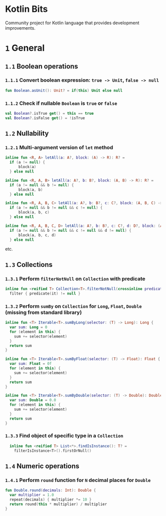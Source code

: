 # Kotlin Bits
Community project for Kotlin language that provides development improvements.

# `1` General ##

## `1.1` Boolean operations ##

### `1.1.1` Convert boolean expression: `true -> Unit`, `false -> null` ###

```kotlin
fun Boolean.asUnit(): Unit? = if(this) Unit else null
```

### `1.1.2` Check if nullable `Boolean` is `true` or `false` ###

```kotlin
val Boolean?.isTrue get() = this == true
val Boolean?.isFalse get() = !isTrue
```

## `1.2` Nullability ##

### `1.2.1` Multi-argument version of `let` method ###

```kotlin
inline fun <R, A> letAll(a: A?, block: (A) -> R): R? =
  if (a != null) {
      block(a)
  } else null
```
```kotlin
inline fun <R, A, B> letAll(a: A?, b: B?, block: (A, B) -> R): R? =
  if (a != null && b != null) {
      block(a, b)
  } else null
```
```kotlin
inline fun <R, A, B, C> letAll(a: A?, b: B?, c: C?, block: (A, B, C) -> R): R? =
  if (a != null && b != null && c != null) {
      block(a, b, c)
  } else null
```
```kotlin
inline fun <R, A, B, C, D> letAll(a: A?, b: B?, c: C?, d: D?, block: (A, B, C, D) -> R): R? =
  if (a != null && b != null && c != null && d != null) {
      block(a, b, c, d)
  } else null
```
etc.

## `1.3` Collections ##

### `1.3.1` Perform `filterNotNull` on `Collection` with predicate ###

```kotlin
inline fun <reified T> Collection<T>.filterNotNull(crossinline predicate: (T) -> Any?): Collection<T> =
  filter { predicate(it) != null }
```

### `1.3.2` Perform `sumBy` on `Collection` for `Long`, `Float`, `Double` (missing from standard library) ###
```kotlin
inline fun <T> Iterable<T>.sumByLong(selector: (T) -> Long): Long {
  var sum: Long = 0
  for (element in this) {
    sum += selector(element)
  }
  return sum
}
```
```kotlin
inline fun <T> Iterable<T>.sumByFloat(selector: (T) -> Float): Float {
  var sum: Float = 0f
  for (element in this) {
    sum += selector(element)
  }
  return sum
}
```
```kotlin
inline fun <T> Iterable<T>.sumByDouble(selector: (T) -> Double): Double {
  var sum: Double = 0.0
  for (element in this) {
    sum += selector(element)
  }
  return sum
}
```

### `1.3.3` Find object of specific type in a `Collection` ###
```kotlin
  inline fun <reified T> List<*>.findIsInstance(): T? =
    filterIsInstance<T>().firstOrNull()
```
## `1.4` Numeric operations ##

### `1.4.1` Perform `round` function for `N` decimal places for `Double` ###

```kotlin
fun Double.round(decimals: Int): Double {
  var multiplier = 1.0
  repeat(decimals) { multiplier *= 10 }
  return round(this * multiplier) / multiplier
}
```



